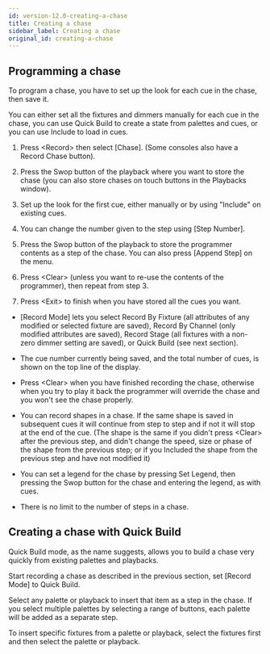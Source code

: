 ```yaml
---
id: version-12.0-creating-a-chase
title: Creating a chase
sidebar_label: Creating a chase
original_id: creating-a-chase
---
```


Programming a chase
-------------------

To program a chase, you have to set up the look for each cue in the
chase, then save it.

You can either set all the fixtures and dimmers manually for each cue in
the chase, you can use Quick Build to create a state from palettes and
cues, or you can use Include to load in cues.

1. Press \<Record\> then select \[Chase\]. (Some consoles also have a
Record Chase button).

2. Press the Swop button of the playback where you want to store the
chase (you can also store chases on touch buttons in the Playbacks
window).

3. Set up the look for the first cue, either manually or by using
"Include" on existing cues.

4. You can change the number given to the step using \[Step Number\].

5. Press the Swop button of the playback to store the programmer
contents as a step of the chase. You can also press \[Append Step\] on
the menu.

6. Press \<Clear\> (unless you want to re-use the contents of the
programmer), then repeat from step 3.

7. Press \<Exit\> to finish when you have stored all the cues you want.

-   \[Record Mode\] lets you select Record By Fixture (all attributes of
    any modified or selected fixture are saved), Record By Channel (only
    modified attributes are saved), Record Stage (all fixtures with a
    non-zero dimmer setting are saved), or Quick Build (see next
    section).

-   The cue number currently being saved, and the total number of cues,
    is shown on the top line of the display.

-   Press \<Clear\> when you have finished recording the chase,
    otherwise when you try to play it back the programmer will override
    the chase and you won't see the chase properly.

-   You can record shapes in a chase. If the same shape is saved in
    subsequent cues it will continue from step to step and if not it
    will stop at the end of the cue. (The shape is the same if you
    didn't press \<Clear\> after the previous step, and didn't change
    the speed, size or phase of the shape from the previous step; or if
    you Included the shape from the previous step and have not modified
    it)

-   You can set a legend for the chase by pressing Set Legend, then
    pressing the Swop button for the chase and entering the legend, as
    with cues.

-   There is no limit to the number of steps in a chase.

Creating a chase with Quick Build
---------------------------------

Quick Build mode, as the name suggests, allows you to build a chase very
quickly from existing palettes and playbacks.

Start recording a chase as described in the previous section, set
\[Record Mode\] to Quick Build.

Select any palette or playback to insert that item as a step in the
chase. If you select multiple palettes by selecting a range of buttons,
each palette will be added as a separate step.

To insert specific fixtures from a palette or playback, select the
fixtures first and then select the palette or playback.


